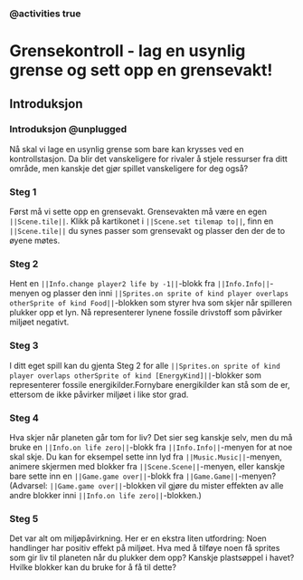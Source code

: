 ### @activities true

# Grensekontroll - lag en usynlig grense og sett opp en grensevakt!
## Introduksjon
### Introduksjon @unplugged
Nå skal vi lage en usynlig grense som bare kan krysses ved en kontrollstasjon. Da blir det vanskeligere for rivaler å stjele ressurser fra ditt område, men kanskje det gjør spillet vanskeligere for deg også?

### Steg 1
Først må vi sette opp en grensevakt. Grensevakten må være en egen ``||Scene.tile||``. Klikk på kartikonet i ``||Scene.set tilemap to||``, finn en ``||Scene.tile||`` du synes passer som grensevakt og plasser den der de to øyene møtes.

### Steg 2
Hent en ``||Info.change player2 life by -1||``-blokk fra ``||Info.Info||``-menyen og plasser den inni ``||Sprites.on sprite of kind player overlaps otherSprite of kind Food||``-blokken som styrer hva som skjer når spilleren plukker opp et lyn. Nå representerer lynene fossile drivstoff som påvirker miljøet negativt.

### Steg 3
I ditt eget spill kan du gjenta Steg 2 for alle ``||Sprites.on sprite of kind player overlaps otherSprite of kind [EnergyKind]||``-blokker som representerer fossile energikilder.Fornybare energikilder kan stå som de er, ettersom de ikke påvirker miljøet i like stor grad.

### Steg 4
Hva skjer når planeten går tom for liv? Det sier seg kanskje selv, men du må bruke en ``||Info.on life zero||``-blokk fra ``||Info.Info||``-menyen for at noe skal skje. Du kan for eksempel sette inn lyd fra ``||Music.Music||``-menyen, animere skjermen med blokker fra ``||Scene.Scene||``-menyen, eller kanskje bare sette inn en ``||Game.game over||``-blokk fra ``||Game.Game||``-menyen? (Advarsel: ``||Game.game over||``-blokken vil gjøre du mister effekten av alle andre blokker inni ``||Info.on life zero||``-blokken.)

### Steg 5
Det var alt om miljøpåvirkning.
Her er en ekstra liten utfordring:
Noen handlinger har positiv effekt på miljøet. Hva med å tilføye noen få sprites som gir liv til planeten når du plukker dem opp? Kanskje plastsøppel i havet? Hvilke blokker kan du bruke for å få til dette?

<script src="https://makecode.com/gh-pages-embed.js"></script><script>makeCodeRender("{{ site.makecode.home_url }}", "{{ site.github.owner_name }}/{{ site.github.repository_name }}");</script>
